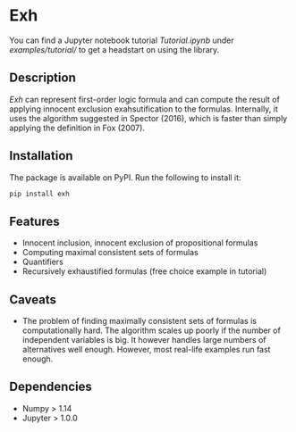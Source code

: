 Exh
====================

You can find a Jupyter notebook tutorial *Tutorial.ipynb* under *examples/tutorial/* to get a headstart on using the library.

## Description

*Exh* can represent first-order logic formula and can compute the result of applying innocent exclusion exahsutification to the formulas. Internally, it uses the algorithm suggested in Spector (2016), which is faster than simply applying the definition in Fox (2007).

## Installation 

The package is available on PyPI. Run the following to install it:

```bash
pip install exh
```

## Features 

  - Innocent inclusion, innocent exclusion of propositional formulas
  - Computing maximal consistent sets of formulas
  - Quantifiers 
  - Recursively exhaustified formulas (free choice example in tutorial)
  
## Caveats
 
  - The problem of finding maximally consistent sets of formulas is computationally hard. The algorithm scales up poorly if the number of independent variables is big. It however handles large numbers of alternatives well enough. However, most real-life examples run fast enough.
  
## Dependencies

  - Numpy > 1.14 
  - Jupyter > 1.0.0

